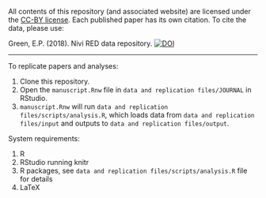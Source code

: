 All contents of this repository (and associated website) are licensed under the [CC-BY license](https://creativecommons.org/licenses/by/4.0/). Each published paper has its own citation. To cite the data, please use:

Green, E.P. (2018). Nivi RED data repository. [![DOI](forthcoming)]()

* * * 

To replicate papers and analyses:

1. Clone this repository.
2. Open the `manuscript.Rnw` file in `data and replication files/JOURNAL` in RStudio. 
3. `manuscript.Rnw` will run `data and replication files/scripts/analysis.R`, which loads data from `data and replication files/input` and outputs to `data and replication files/output`.

System requirements:
1. R
2. RStudio running knitr
3. R packages, see `data and replication files/scripts/analysis.R` file for details
4. LaTeX